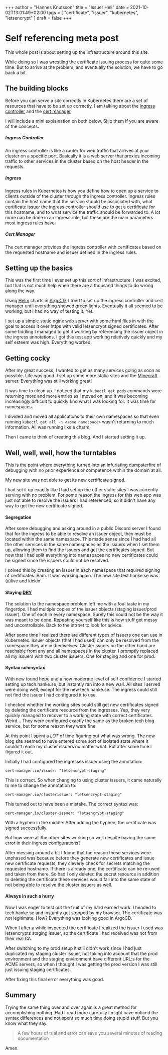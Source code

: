 +++
author = "Hannes Knutsson"
title = "Issuer Hell"
date = 2021-10-02T13:01:49+02:00
tags = [
  "certificate",
  "issuer",
  "kubernetes",
  "letsencrypt"
]
draft = false
+++

# Self referencing meta post

This whole post is about setting up the infrastructure around this site.

While doing so I was wrestling the certificate issuing process for quite some time. But to arrive at the problem, and eventually the solution, we have to go back a bit.

## The building blocks

Before you can serve a site correctly in Kubernetes there are a set of resources that have to be set up correctly. I am talking about the [ingress controller](https://docs.nginx.com/nginx-ingress-controller/) and the [cert manager](https://cert-manager.io/docs/)

I will include a mini explaination on both below. Skip them if you are aware of the concepts.

##### Ingress Controller

An ingress controller is like a router for web traffic that arrives at your cluster on a specific port. Basically it is a web server that proxies incoming traffic to other services in the cluster based on the host header in the requests.

##### Ingress

Ingress rules in Kubernetes is how you define how to open up a service to clients outside of the cluster through the ingress controller. Ingress rules contain the host name that the service should be associated with, what certificate issuer the ingress controller should use to get a certificate for this hostname, and to what service the traffic should be forwarded to. A lot more can be done in an ingress rule, but these are the main parameters most ingress rules have.

##### Cert Manager

The cert manager provides the ingress controller with certificates based on the requested hostname and issuer defined in the ingress rules.

## Setting up the basics

This was the first time I ever set up this sort of infrastructure. I was excited, but that is not much help when there are a thousand things to do wrong along the way.

Using [Helm](https://helm.sh/) charts in [ArgoCD](https://argoproj.github.io/cd), I tried to set up the ingress controller and cert manager until everything showed green lights. Eventually it all seemed to be working, but I had no way of testing it. Yet.

I set up a simple static nginx web server with some html files in with the goal to access it over https with valid letsencrypt signed certificates. After some fiddling I managed to get it working by referencing the issuer object in the ingress annotations. I got this test app working relatively quickly and my self esteem was high. Everything worked.

## Getting cocky

After my great success, I wanted to get as many services going as soon as possible. Life was good. I set up some more static sites and the [Minecraft](https://mcmap.hanke.se/?worldname=world&mapname=surface-SW&zoom=3&x=195&y=64&z=1296) server. Everything was still working great!

It was time to clean up. I noticed that my ```kubectl get pods``` commands were returning more and more entries as I moved on, and it was becoming increasingly difficult to quickly find what I was looking for. It was time for namespaces.

I divided and moved all applications to their own namespaces so that even running ```kubectl get all -n <some namespace>``` wasn't returning to much information. All was running like a charm.

Then I came to think of creating this blog. And I started setting it up.

## Well, well, well, how the turntables

This is the point where everything turned into an infuriating dumpsterfire of debugging with no prior experience or competence within the domain at all.

My new site was not able to get its new certificate signed.

I had set it up exactly like I had set up the other static sites I was currently serving with no problem. For some reason the ingress for this web app was just not able to resolve the issuers I had referenced, so it didn't have any way to get the new certificate signed.

#### Segregation

After some debugging and asking around in a public Discord server I found that for the ingress to be able to resolve an issuer object, they must be located within the same namespace. This made sense since I had had all the other services in the same namespaces as the issuers when I set them up, allowing them to find the issuers and get the certificates signed. But now that I had split everything into namespaces no new certificates could be signed since the issuers could not be resolved.

I solved this by creating an issuer in each namespace that required signing of certificates. Bam. It was working again. The new site test.hanke.se was (a)live and kickin'.

#### Staying [DRY](https://en.wikipedia.org/wiki/Don't_repeat_yourself)

The solution to the namespace problem left me with a foul taste in my fingertips. I had multiple copies of the issuer objects (staging issuer/prod issuer). One of each in every namespace. Surely this could not be the way it was meant to be done. Repeating yourself like this is how stuff get messy and uncontrollable. Back to the intrnet to look for advice.

After some time I realized there are different types of issuers one can use in Kubernetes. Issuer objects (that I had used) can only be resolved from the namespace they are in themselves. ClusterIssuers on the other hand are reachable from any and all namespaces in the cluster. I promptly replaced all my issuers with two cluster issuers. One for staging and one for prod.

#### Syntax schmyntax

With new found hope and a now moderate level of self confidence I started setting up tech.hanke.se, but instantly ran into a new wall. All sites I served were doing well, except for the new tech.hanke.se. The ingress could still not find the issuer I had configured it to use.

I checked whether the working sites could still get new certificates signed by deleting the certificate resource from the ingresses. Yep, they very quickly managed to recover to a working state with correct certificates. Weird... They were configured exactly the same as the broken tech blog service, but for some reason they were fine.

At this point I spent a *LOT* of time figuring out what was wrong. The new blog site seemed to have entered some sort of isolated state where it couldn't reach my cluster issuers no matter what. But after some time I figured it out.

Initially I had configured the ingresses issuer using the annotation:

```cert-manager.io/issuer: "letsencrypt-staging"```

This is correct. So when changing to using cluster issuers, it came naturally to me to change the annotation to:

```cert-manager.io/clusterissuer: "letsencrypt-staging"```

This turned out to have been a mistake. The correct syntax was:

```cert-manager.io/cluster-issuer: "letsencrypt-staging"```

With a hyphen in the middle. After adding the hyphen, the certificate was signed successfully.

But how were all the other sites working so well despite having the same error in their ingress configurations?

After messing around a bit I found that the reason these services were unphased was because before they generate new certificates and issue new certificate requests, they cleverly check for secrets matching the requested hostname. If there is already one, the certificate can be re-used and taken from there. So had I only deleted the secret resource in addition to deleting the certificate these services would fall into the same state of not being able to resolve the cluster issuers as well.

#### Always in such a hurry

Now I was eager to test out the fruit of my hard earned work. I headed to tech.hanke.se and instantly got stopped by my browser. The certificate was not legitimate. How? Everything was looking good in ArgoCD.

When I after a while inspected the certificate I realized the issuer I used was letsencrypts staging issuer, so the certificate I had received was not from their real CA.

After switching to my prod setup it still didn't work since I had just duplicated my staging cluster issuer, not taking into account that the prod environment and the staging environment have different URL:s for the ACME servers, so when I thought I was getting the prod version I was still just issuing staging certificates.

After fixing this final error everything was good.

## Summary

Trying the same thing over and over again is a great method for accomplishing nothing. Had I read more carefully I might have noticed the syntax differences and not spent so much time doing stupid stuff. But you know what they say.

> A few hours of trial and error can save you several minutes of reading documentation

Amen.
